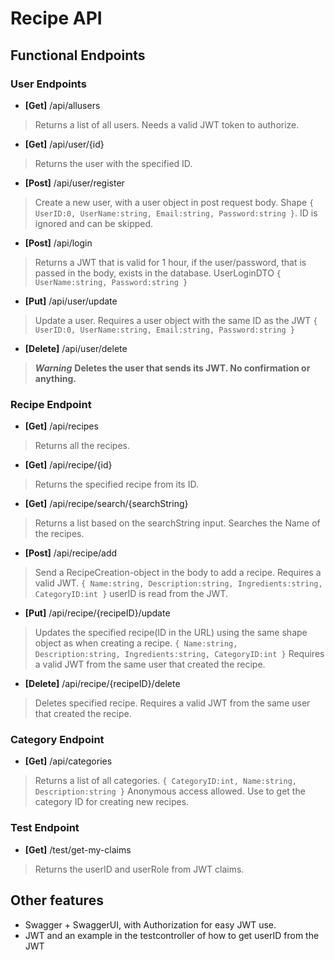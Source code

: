 # Recipe API

## Functional Endpoints

### User Endpoints

- **[Get]** /api/allusers
> Returns a list of all users. Needs a valid JWT token to authorize.
- **[Get]** /api/user/{id}
> Returns the user with the specified ID.
- **[Post]** /api/user/register
> Create a new user, with a user object in post request body. Shape `{ UserID:0, UserName:string, Email:string, Password:string }`. ID is ignored and can be skipped.
- **[Post]** /api/login
> Returns a JWT that is valid for 1 hour, if the user/password, that is passed in the body, exists in the database. UserLoginDTO `{ UserName:string, Password:string }`
- **[Put]** /api/user/update
> Update a user. Requires a user object with the same ID as the JWT `{ UserID:0, UserName:string, Email:string, Password:string }`
- **[Delete]** /api/user/delete
> ***Warning*** **Deletes the user that sends its JWT. No confirmation or anything.**

### Recipe Endpoint

- **[Get]** /api/recipes
> Returns all the recipes.
- **[Get]** /api/recipe/{id}
> Returns the specified recipe from its ID.
- **[Get]** /api/recipe/search/{searchString}
> Returns a list based on the searchString input. Searches the Name of the recipes.
- **[Post]** /api/recipe/add
> Send a RecipeCreation-object in the body to add a recipe. Requires a valid JWT.
> `{ Name:string, Description:string, Ingredients:string, CategoryID:int }` userID is read from the JWT.
- **[Put]** /api/recipe/{recipeID}/update
> Updates the specified recipe(ID in the URL) using the same shape object as when creating a recipe. `{ Name:string, Description:string, Ingredients:string, CategoryID:int }`
> Requires a valid JWT from the same user that created the recipe.
- **[Delete]** /api/recipe/{recipeID}/delete
> Deletes specified recipe. Requires a valid JWT from the same user that created the recipe.

### Category Endpoint

- **[Get]** /api/categories
> Returns a list of all categories. `{ CategoryID:int, Name:string, Description:string }`
> Anonymous access allowed. Use to get the category ID for creating new recipes.

### Test Endpoint

- **[Get]** /test/get-my-claims
> Returns the userID and userRole from JWT claims.

## Other features

- Swagger + SwaggerUI, with Authorization for easy JWT use.
- JWT and an example in the testcontroller of how to get userID from the JWT
